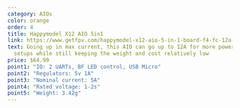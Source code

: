 ```yaml
---
category: AIOs
color: orange
order: 4
title: Happymodel X12 AIO 5in1
link: https://www.getfpv.com/happymodel-x12-aio-5-in-1-board-f4-fc-12a-esc.html
text: Going up in max current, this AIO can go up to 12A for more power-hungry
  setups while still keeping the weight and cost relatively low
price: $64.99
point1: "IO: 2 UARTs, BF LED control, USB Micro"
point2: "Regulators: 5v 1A"
point3: "Nominal current: 5A"
point4: "Rated voltage: 1-2s"
point5: "Weight: 3.42g"
---
```

